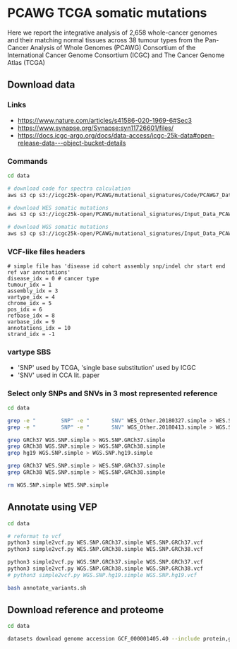 # PCAWG TCGA somatic mutations

Here we report the integrative analysis of 2,658 whole-cancer genomes and their matching normal tissues across 38 tumour types from the Pan-Cancer Analysis of Whole Genomes (PCAWG) Consortium of the International Cancer Genome Consortium (ICGC) and The Cancer Genome Atlas (TCGA)

## Download data

### Links

- https://www.nature.com/articles/s41586-020-1969-6#Sec3
- https://www.synapse.org/Synapse:syn11726601/files/
- https://docs.icgc-argo.org/docs/data-access/icgc-25k-data#open-release-data---object-bucket-details

### Commands

```bash
cd data

# download code for spectra calculation
aws s3 cp s3://icgc25k-open/PCAWG/mutational_signatures/Code/PCAWG7_Data_Preparation_Code/PCAWG7_data_preparation_version_1.5.zip . --endpoint-url https://object.genomeinformatics.org --no-sign-request

# download WES somatic mutations
aws s3 cp s3://icgc25k-open/PCAWG/mutational_signatures/Input_Data_PCAWG7_23K_Spectra_DB/vcf_like_simple_files/WES_Other.20180327.simple.gz . --endpoint-url https://object.genomeinformatics.org --no-sign-request

# download WGS somatic mutations
aws s3 cp s3://icgc25k-open/PCAWG/mutational_signatures/Input_Data_PCAWG7_23K_Spectra_DB/vcf_like_simple_files/WGS_Other.20180413.simple.gz . --endpoint-url https://object.genomeinformatics.org --no-sign-request
```

### VCF-like files headers

```
# simple file has 'disease id cohort assembly snp/indel chr start end ref var annotations'
disease_idx = 0 # cancer type
tumour_idx = 1
assembly_idx = 3
vartype_idx = 4
chrome_idx = 5
pos_idx = 6
refbase_idx = 8
varbase_idx = 9
annotations_idx = 10
strand_idx = -1
```

### vartype SBS 

- 'SNP' used by TCGA, 'single base substitution' used by ICGC
- 'SNV' used in CCA lit. paper

### Select only SNPs and SNVs in 3 most represented reference

```bash
cd data

grep -e "        SNP" -e "       SNV" WES_Other.20180327.simple > WES.SNP.simple
grep -e "        SNP" -e "       SNV" WGS_Other.20180413.simple > WGS.SNP.simple

grep GRCh37 WGS.SNP.simple > WGS.SNP.GRCh37.simple
grep GRCh38 WGS.SNP.simple > WGS.SNP.GRCh38.simple
grep hg19 WGS.SNP.simple > WGS.SNP.hg19.simple

grep GRCh37 WES.SNP.simple > WES.SNP.GRCh37.simple
grep GRCh38 WES.SNP.simple > WES.SNP.GRCh38.simple

rm WGS.SNP.simple WES.SNP.simple
```

## Annotate using VEP

```bash
cd data

# reformat to vcf
python3 simple2vcf.py WES.SNP.GRCh37.simple WES.SNP.GRCh37.vcf
python3 simple2vcf.py WES.SNP.GRCh38.simple WES.SNP.GRCh38.vcf

python3 simple2vcf.py WGS.SNP.GRCh37.simple WGS.SNP.GRCh37.vcf
python3 simple2vcf.py WGS.SNP.GRCh38.simple WGS.SNP.GRCh38.vcf
# python3 simple2vcf.py WGS.SNP.hg19.simple WGS.SNP.hg19.vcf

bash annotate_variants.sh
```

## Download reference and proteome

```bash
cd data

datasets download genome accession GCF_000001405.40 --include protein,genome,cds
```
